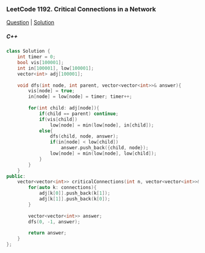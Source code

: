 ### LeetCode 1192. Critical Connections in a Network

[Question](https://leetcode.com/problems/critical-connections-in-a-network/)
| [Solution](https://leetcode.com/submissions/detail/577083584/)

##### C++
```c++
class Solution {
    int timer = 0;
    bool vis[100001];
    int in[100001], low[100001];
    vector<int> adj[100001];
    
    void dfs(int node, int parent, vector<vector<int>>& answer){
        vis[node] = true;
        in[node] = low[node] = timer; timer++;
        
        for(int child: adj[node]){
            if(child == parent) continue;
            if(vis[child])
                low[node] = min(low[node], in[child]);
            else{
                dfs(child, node, answer);
                if(in[node] < low[child])
                    answer.push_back({child, node});
                low[node] = min(low[node], low[child]);
            }
        }
    }
public:
    vector<vector<int>> criticalConnections(int n, vector<vector<int>>& connections) {
        for(auto k: connections){
            adj[k[0]].push_back(k[1]);
            adj[k[1]].push_back(k[0]);
        }
        
        vector<vector<int>> answer;
        dfs(0, -1, answer);
        
        return answer;
    }
};
```